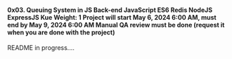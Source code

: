 <h4>0x03. Queuing System in JS
Back-end
JavaScript
ES6
Redis
NodeJS
ExpressJS
Kue
 Weight: 1
 Project will start May 6, 2024 6:00 AM, must end by May 9, 2024 6:00 AM
 Manual QA review must be done (request it when you are done with the project)
</h4>
<p> README in progress.... </p>
